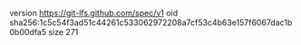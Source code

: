 version https://git-lfs.github.com/spec/v1
oid sha256:1c5c54f3ad51c44261c533062972208a7cf53c4b63e157f6067dac1b0b00dfa5
size 271
